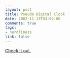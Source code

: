 ```yaml
--- 
layout: post
title: Pseudo Digital Clock
date: 2002-11-13T03:02:00
comments: true
tags:
- nerdliness
link: false
---
```

<a href="http://www.yugop.com/ver3/stuff/03/fla.html">Check it out.</a>

